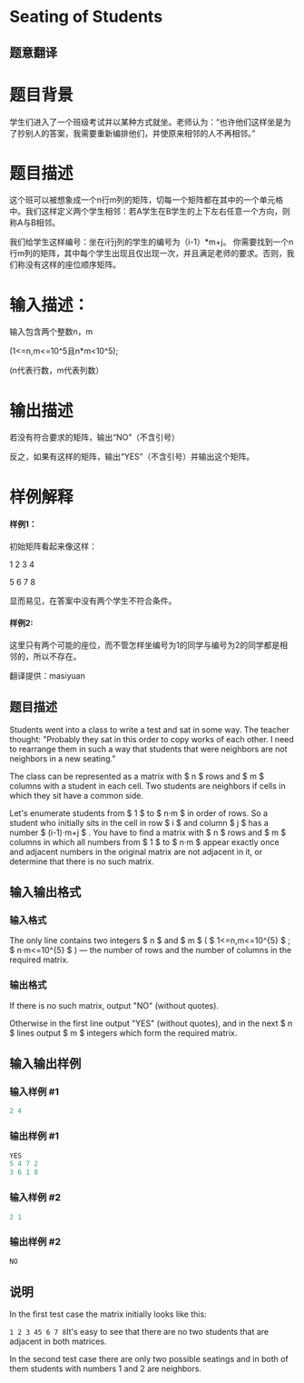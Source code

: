 # Seating of Students

## 题意翻译

# 题目背景

学生们进入了一个班级考试并以某种方式就坐。老师认为：“也许他们这样坐是为了抄别人的答案，我需要重新编排他们，并使原来相邻的人不再相邻。”

# 题目描述

这个班可以被想象成一个n行m列的矩阵，切每一个矩阵都在其中的一个单元格中。我们这样定义两个学生相邻：若A学生在B学生的上下左右任意一个方向，则称A与B相邻。

我们给学生这样编号：坐在i行j列的学生的编号为（i-1）*m+j。 你需要找到一个n行m列的矩阵，其中每个学生出现且仅出现一次，并且满足老师的要求。否则，我们称没有这样的座位顺序矩阵。

# 输入描述：

输入包含两个整数n，m

(1<=n,m<=10^5且n*m<10^5);

(n代表行数，m代表列数）

# 输出描述

若没有符合要求的矩阵，输出“NO”（不含引号）

反之，如果有这样的矩阵，输出“YES”（不含引号）并输出这个矩阵。

# 样例解释

#### 样例1：

初始矩阵看起来像这样：

1 2 3 4

5 6 7 8

显而易见，在答案中没有两个学生不符合条件。

#### 样例2:

这里只有两个可能的座位，而不管怎样坐编号为1的同学与编号为2的同学都是相邻的，所以不存在。

翻译提供：masiyuan

## 题目描述

Students went into a class to write a test and sat in some way. The teacher thought: "Probably they sat in this order to copy works of each other. I need to rearrange them in such a way that students that were neighbors are not neighbors in a new seating."

The class can be represented as a matrix with $ n $ rows and $ m $ columns with a student in each cell. Two students are neighbors if cells in which they sit have a common side.

Let's enumerate students from $ 1 $ to $ n·m $ in order of rows. So a student who initially sits in the cell in row $ i $ and column $ j $ has a number $ (i-1)·m+j $ . You have to find a matrix with $ n $ rows and $ m $ columns in which all numbers from $ 1 $ to $ n·m $ appear exactly once and adjacent numbers in the original matrix are not adjacent in it, or determine that there is no such matrix.

## 输入输出格式

### 输入格式

The only line contains two integers $ n $ and $ m $ ( $ 1<=n,m<=10^{5} $ ; $ n·m<=10^{5} $ ) — the number of rows and the number of columns in the required matrix.

### 输出格式

If there is no such matrix, output "NO" (without quotes).

Otherwise in the first line output "YES" (without quotes), and in the next $ n $ lines output $ m $ integers which form the required matrix.

## 输入输出样例

### 输入样例 #1

```cpp
2 4

```
### 输出样例 #1

```cpp
YES
5 4 7 2 
3 6 1 8 

```
### 输入样例 #2

```cpp
2 1

```
### 输出样例 #2

```cpp
NO

```
## 说明

In the first test case the matrix initially looks like this:

`1 2 3 45 6 7 8`It's easy to see that there are no two students that are adjacent in both matrices.

In the second test case there are only two possible seatings and in both of them students with numbers 1 and 2 are neighbors.

